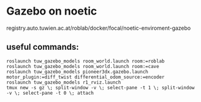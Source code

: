 # Gazebo on noetic
registry.auto.tuwien.ac.at/roblab/docker/focal/noetic-enviroment-gazebo

## useful commands:
```
roslaunch tuw_gazebo_models room_world.launch room:=roblab
roslaunch tuw_gazebo_models room_world.launch room:=cave
roslaunch tuw_gazebo_models pioneer3dx.gazebo.launch motor_plugin:=diff_twist differential_odom_source:=encoder
roslaunch tuw_gazebo_models r1_rviz.launch
tmux new -s gz \; split-window -v \; select-pane -t 1 \; split-window -v \; select-pane -t 0 \; attach
```
